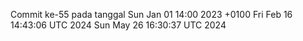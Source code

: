 Commit ke-55 pada tanggal Sun Jan 01 14:00 2023 +0100
Fri Feb 16 14:43:06 UTC 2024
Sun May 26 16:30:37 UTC 2024
